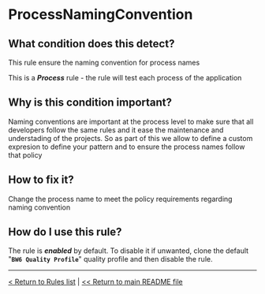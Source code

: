 # ProcessNamingConvention

## What condition does this detect?

This rule ensure the naming convention for process names

This is a ***Process*** rule - the rule will test each process of the application

## Why is this condition important?

Naming conventions are important at the process level to make sure that all developers follow the same rules and it ease the maintenance and understading of the projects. So as part of this we allow to define a custom expresion to define your pattern and to ensure the process names follow that policy

## How to fix it?

Change the process name to meet the policy requirements regarding naming convention

## How do I use this rule?

The rule is **_enabled_** by default. To disable it if unwanted, clone the default "**`BW6 Quality Profile`**" quality profile and then disable the rule.

---
[< Return to Rules list](./RULES.md) |  [<< Return to main README file](../../../README.md)
